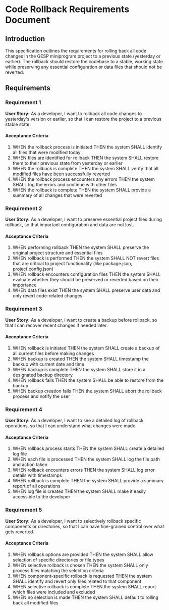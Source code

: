 # Code Rollback Requirements Document

## Introduction

This specification outlines the requirements for rolling back all code changes in the GESP miniprogram project to a previous state (yesterday or earlier). The rollback should restore the codebase to a stable, working state while preserving any essential configuration or data files that should not be reverted.

## Requirements

### Requirement 1

**User Story:** As a developer, I want to rollback all code changes to yesterday's version or earlier, so that I can restore the project to a previous stable state.

#### Acceptance Criteria

1. WHEN the rollback process is initiated THEN the system SHALL identify all files that were modified today
2. WHEN files are identified for rollback THEN the system SHALL restore them to their previous state from yesterday or earlier
3. WHEN the rollback is complete THEN the system SHALL verify that all modified files have been successfully reverted
4. WHEN the rollback process encounters any errors THEN the system SHALL log the errors and continue with other files
5. WHEN the rollback is complete THEN the system SHALL provide a summary of all changes that were reverted

### Requirement 2

**User Story:** As a developer, I want to preserve essential project files during rollback, so that important configuration and data are not lost.

#### Acceptance Criteria

1. WHEN performing rollback THEN the system SHALL preserve the original project structure and essential files
2. WHEN rollback is performed THEN the system SHALL NOT revert files that are critical to project functionality (like package.json, project.config.json)
3. WHEN rollback encounters configuration files THEN the system SHALL evaluate whether they should be preserved or reverted based on their importance
4. WHEN data files exist THEN the system SHALL preserve user data and only revert code-related changes

### Requirement 3

**User Story:** As a developer, I want to create a backup before rollback, so that I can recover recent changes if needed later.

#### Acceptance Criteria

1. WHEN rollback is initiated THEN the system SHALL create a backup of all current files before making changes
2. WHEN backup is created THEN the system SHALL timestamp the backup with current date and time
3. WHEN backup is complete THEN the system SHALL store it in a designated backup directory
4. WHEN rollback fails THEN the system SHALL be able to restore from the backup
5. WHEN backup creation fails THEN the system SHALL abort the rollback process and notify the user

### Requirement 4

**User Story:** As a developer, I want to see a detailed log of rollback operations, so that I can understand what changes were made.

#### Acceptance Criteria

1. WHEN rollback process starts THEN the system SHALL create a detailed log file
2. WHEN each file is processed THEN the system SHALL log the file path and action taken
3. WHEN rollback encounters errors THEN the system SHALL log error details with timestamps
4. WHEN rollback is complete THEN the system SHALL provide a summary report of all operations
5. WHEN log file is created THEN the system SHALL make it easily accessible to the developer

### Requirement 5

**User Story:** As a developer, I want to selectively rollback specific components or directories, so that I can have fine-grained control over what gets reverted.

#### Acceptance Criteria

1. WHEN rollback options are provided THEN the system SHALL allow selection of specific directories or file types
2. WHEN selective rollback is chosen THEN the system SHALL only process files matching the selection criteria
3. WHEN component-specific rollback is requested THEN the system SHALL identify and revert only files related to that component
4. WHEN selective rollback is complete THEN the system SHALL report which files were included and excluded
5. WHEN no selection is made THEN the system SHALL default to rolling back all modified files